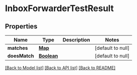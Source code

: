 # InboxForwarderTestResult
## Properties

Name | Type | Description | Notes
------------ | ------------- | ------------- | -------------
**matches** | [**Map**](boolean) |  | [default to null]
**doesMatch** | [**Boolean**](boolean) |  | [default to null]

[[Back to Model list]](../README#documentation-for-models) [[Back to API list]](../README#documentation-for-api-endpoints) [[Back to README]](../README)

